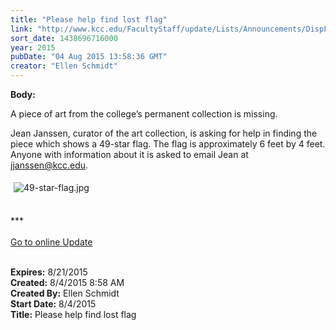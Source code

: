 ```yaml
---
title: "Please help find lost flag"
link: "http://www.kcc.edu/FacultyStaff/update/Lists/Announcements/DispForm.aspx?ID=1993"
sort_date: 1438696716000
year: 2015
pubDate: "04 Aug 2015 13:58:36 GMT"
creator: "Ellen Schmidt"
---
```


<div><b>Body:</b> <div class="ExternalClass0A19FEF98FA34C48B0E8B40A26F8EE70"><p>A piece of art from the college’s permanent collection is missing.</p>
<p>Jean Janssen, curator of the art collection, is asking for help in finding the piece which shows a 49-star flag. The flag is approximately 6 feet by 4 feet. Anyone with information about it is asked to email Jean at <a href="mailto:jjanssen@kcc.edu">jjanssen@kcc.edu</a>.</p>
<p><img alt="49-star-flag.jpg" src="/FacultyStaff/update/Documents/49-star-flag.jpg" style="margin:5px" /><br /><br /></p>
<p>***<br /><br /><a href="/update">Go to online Update</a><br /><br /></p></div></div>
<div><b>Expires:</b> 8/21/2015</div>
<div><b>Created:</b> 8/4/2015 8:58 AM</div>
<div><b>Created By:</b> Ellen Schmidt</div>
<div><b>Start Date:</b> 8/4/2015</div>
<div><b>Title:</b> Please help find lost flag</div>
